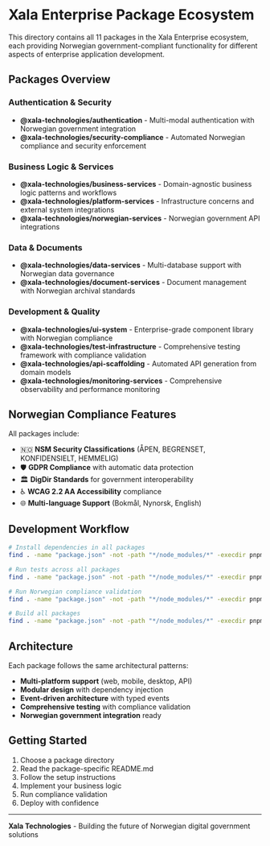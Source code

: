 # Xala Enterprise Package Ecosystem

This directory contains all 11 packages in the Xala Enterprise ecosystem, each providing Norwegian government-compliant functionality for different aspects of enterprise application development.

## Packages Overview

### Authentication & Security
- **@xala-technologies/authentication** - Multi-modal authentication with Norwegian government integration
- **@xala-technologies/security-compliance** - Automated Norwegian compliance and security enforcement

### Business Logic & Services
- **@xala-technologies/business-services** - Domain-agnostic business logic patterns and workflows
- **@xala-technologies/platform-services** - Infrastructure concerns and external system integrations
- **@xala-technologies/norwegian-services** - Norwegian government API integrations

### Data & Documents
- **@xala-technologies/data-services** - Multi-database support with Norwegian data governance
- **@xala-technologies/document-services** - Document management with Norwegian archival standards

### Development & Quality
- **@xala-technologies/ui-system** - Enterprise-grade component library with Norwegian compliance
- **@xala-technologies/test-infrastructure** - Comprehensive testing framework with compliance validation
- **@xala-technologies/api-scaffolding** - Automated API generation from domain models
- **@xala-technologies/monitoring-services** - Comprehensive observability and performance monitoring

## Norwegian Compliance Features

All packages include:
- 🇳🇴 **NSM Security Classifications** (ÅPEN, BEGRENSET, KONFIDENSIELT, HEMMELIG)
- 🛡️ **GDPR Compliance** with automatic data protection
- 🏛️ **DigDir Standards** for government interoperability
- ♿ **WCAG 2.2 AA Accessibility** compliance
- 🌐 **Multi-language Support** (Bokmål, Nynorsk, English)

## Development Workflow

```bash
# Install dependencies in all packages
find . -name "package.json" -not -path "*/node_modules/*" -execdir pnpm install \;

# Run tests across all packages
find . -name "package.json" -not -path "*/node_modules/*" -execdir pnpm test \;

# Run Norwegian compliance validation
find . -name "package.json" -not -path "*/node_modules/*" -execdir pnpm run compliance:full \;

# Build all packages
find . -name "package.json" -not -path "*/node_modules/*" -execdir pnpm build \;
```

## Architecture

Each package follows the same architectural patterns:
- **Multi-platform support** (web, mobile, desktop, API)
- **Modular design** with dependency injection
- **Event-driven architecture** with typed events
- **Comprehensive testing** with compliance validation
- **Norwegian government integration** ready

## Getting Started

1. Choose a package directory
2. Read the package-specific README.md
3. Follow the setup instructions
4. Implement your business logic
5. Run compliance validation
6. Deploy with confidence

---

**Xala Technologies** - Building the future of Norwegian digital government solutions
